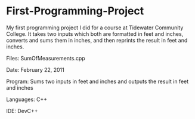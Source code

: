 # First-Programming-Project

My first programming project I did for a course at Tidewater Community College. It takes two inputs which both are formatted in feet and inches, converts and sums them in inches, and then reprints the result in feet and inches.


   Files: SumOfMeasurements.cpp
   
   Date: February 22, 2011
   
   Program: Sums two inputs in feet and inches and outputs the result in feet and inches 
   
   Languages: C++
   
   IDE: DevC++
   
